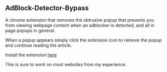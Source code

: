 ## AdBlock-Detector-Bypass

A chrome extension that removes the obtrusive popup that prevents you from viewing webpage content when an adblocker is detected, and all in page popups in general.

When a popup appears simply click the extension icon to remove the popup and continue reading the article.

Install the extension [here](https://chrome.google.com/webstore/detail/adblock-detector-bypass/acjlefdefjkldgcimnfkehgbnpjekedo)

This is sure to work on most websites from my experience.
